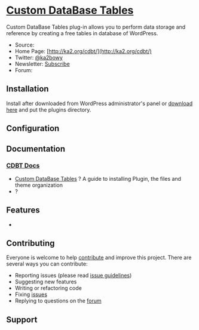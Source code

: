 # [Custom DataBase Tables](http://ka2.org/cdbt/)

Custom DataBase Tables plug-in allows you to perform data storage and reference by creating a free tables in database of WordPress.

* Source: []()
* Home Page: [http://ka2.org/cdbt/](http://ka2.org/cdbt/)
* Twitter: [@ka2bowy](https://twitter.com/ka2bowy)
* Newsletter: [Subscribe](http://ka2.org/subscribe/)
* Forum: []()

## Installation

Install after downloaded from WordPress administrator's panel or [download here](http://ka2.org/cdbt/download/) and put the plugins directory.

## Configuration


## Documentation

### [CDBT Docs](http://ka2.org/cdbt-docs/)

* [Custom DataBase Tables]() ? A guide to installing Plugin, the files and theme organization
* []() ? 

## Features

* 

## Contributing

Everyone is welcome to help [contribute](CONTRIBUTING.md) and improve this project. There are several ways you can contribute:

* Reporting issues (please read [issue guidelines](https://github.com/necolas/issue-guidelines))
* Suggesting new features
* Writing or refactoring code
* Fixing [issues]()
* Replying to questions on the [forum]()

## Support

